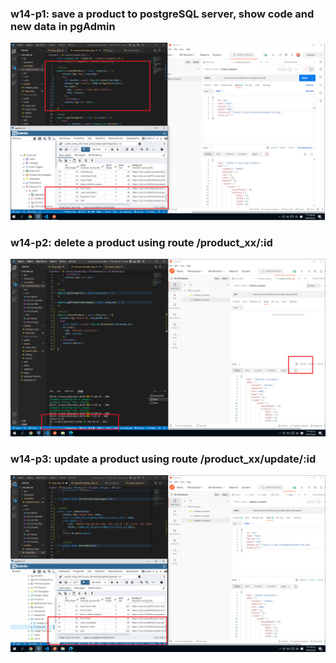 ### w14-p1: save a product to postgreSQL server, show code and new data in pgAdmin

![](w14-p1.PNG)

### w14-p2: delete a product using route /product_xx/:id

![](w14-p2.PNG)

### w14-p3: update a product using route /product_xx/update/:id

![](w14-p3.PNG)